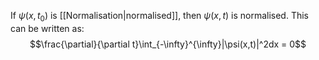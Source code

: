 If $\psi(x,t_0)$ is [[Normalisation|normalised]], then $\psi(x,t)$ is normalised.
This can be written as:
$$\frac{\partial}{\partial t}\int_{-\infty}^{\infty}|\psi(x,t)|^2dx = 0$$
